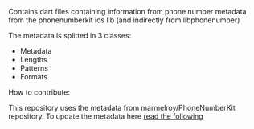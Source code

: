 Contains dart files containing information from phone number metadata from the phonenumberkit ios lib (and indirectly from libphonenumber)

The metadata is splitted in 3 classes:

  - Metadata
  - Lengths
  - Patterns
  - Formats

How to contribute:

This repository uses the metadata from marmelroy/PhoneNumberKit repository. To update the metadata here [read the following](resources/README.md)
